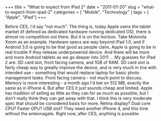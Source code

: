 +++
title = "What to expect from iPad 2"
date = "2011-01-20"
slug = "what-to-expect-from-ipad-2"
categories = [ "Mobile", "Technology" ]
tags = [ "Apple", "iPad"]
+++

Before CES, I'd say "not much". The thing is, today Apple owns the tablet market (if defined as dedicated hardware running dedicated OS), there is almost no competition out there. But it is on the horizon. Take Motorola Xoom as an example. Hardware specs are way beyond iPad 1.0, and if Android 3.0 is going to be that good as people claim, Apple is going to be in real trouble if they release underpowered device. And there will be more and more Android tablets as we go deeper into 2011 ... My guesses for iPad 2 are: SD card slot, front facing camera, and 1GB of RAM. SD card slot is fairly cheap way to greatly improve the device, and is very much in line with intended use - something that would replace laptop for basic photo management tasks. Front facing camera - not much point to discuss. Memory is more interesting - a month ago I'd bet on 512 MB, exactly the same as in iPhone 4. But after CES it just sounds cheap and limited. Apple has tradition of selling as little as they can for as much as possible, but I don't really think they can get away with that. I think this is very moderate spec that should be considered basis for more. Retina display? Dual core CPU? Faster GPU? USB slot? They need another iPhone 4, and this time without the antennagate. Right now, after CES, anything is possible.